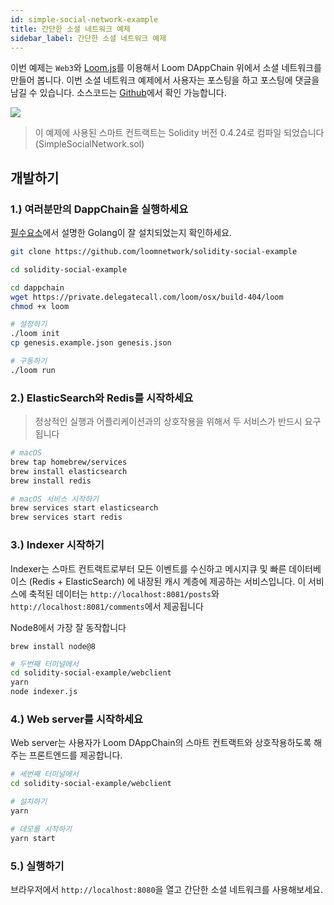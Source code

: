 ```yaml
---
id: simple-social-network-example
title: 간단한 소셜 네트워크 예제
sidebar_label: 간단한 소셜 네트워크 예제
---
```

이번 예제는 `Web3`와 [Loom.js](https://github.com/loomnetwork/loom-js)를 이용해서 Loom DAppChain 위에서 소셜 네트워크를 만들어 봅니다. 이번 소셜 네트워크 예제에서 사용자는 포스팅을 하고 포스팅에 댓글을 남길 수 있습니다. 소스코드는 [Github](https://github.com/loomnetwork/solidity-social-example)에서 확인 가능합니다.

![](https://dzwonsemrish7.cloudfront.net/items/2W3c2O3G2A1q1l3f3D3d/Screen%20Recording%202018-05-29%20at%2003.35%20PM.gif)

> 이 예제에 사용된 스마트 컨트랙트는 Solidity 버전 0.4.24로 컴파일 되었습니다 (SimpleSocialNetwork.sol)

## 개발하기

### 1.) 여러분만의 DappChain을 실행하세요

[필수요소](https://loomx.io/developers/docs/en/prereqs.html)에서 설명한 Golang이 잘 설치되었는지 확인하세요.

```bash
git clone https://github.com/loomnetwork/solidity-social-example

cd solidity-social-example

cd dappchain
wget https://private.delegatecall.com/loom/osx/build-404/loom
chmod +x loom

# 설정하기
./loom init
cp genesis.example.json genesis.json

# 구동하기
./loom run
```

### 2.) ElasticSearch와 Redis를 시작하세요

> 정상적인 실행과 어플리케이션과의 상호작용을 위해서 두 서비스가 반드시 요구됩니다

```bash
# macOS
brew tap homebrew/services
brew install elasticsearch
brew install redis

# macOS 서비스 시작하기
brew services start elasticsearch
brew services start redis
```

### 3.) Indexer 시작하기

Indexer는 스마트 컨트랙트로부터 모든 이벤트를 수신하고 메시지큐 및 빠른 데이터베이스 (Redis + ElasticSearch) 에 내장된 캐시 계층에 제공하는 서비스입니다. 이 서비스에 축적된 데이터는 `http://localhost:8081/posts`와 `http://localhost:8081/comments`에서 제공됩니다

Node8에서 가장 잘 동작합니다

    brew install node@8
    

```bash
# 두번째 터미널에서
cd solidity-social-example/webclient
yarn
node indexer.js
```

### 4.) Web server를 시작하세요

Web server는 사용자가 Loom DAppChain의 스마트 컨트랙트와 상호작용하도록 해주는 프론트엔드를 제공합니다.

```bash
# 세번째 터미널에서
cd solidity-social-example/webclient

# 설치하기
yarn

# 데모를 시작하기
yarn start

```

### 5.) 실행하기

브라우저에서 `http://localhost:8080`을 열고 간단한 소셜 네트워크를 사용해보세요.